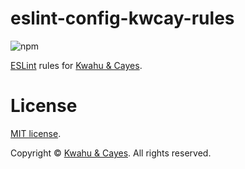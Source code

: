 # eslint-config-kwcay-rules

![npm](https://img.shields.io/npm/v/eslint-config-kwcay-rules)

[ESLint](https://eslint.org) rules for [Kwahu & Cayes](https://kwcay.co).

# License

[MIT license](LICENSE).

Copyright © [Kwahu & Cayes](https://kwcay.co). All rights reserved.
